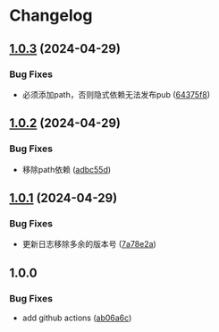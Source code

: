 # Changelog

## [1.0.3](https://github.com/luoyi58624/luoyi_dart_base/compare/v1.0.2...v1.0.3) (2024-04-29)


### Bug Fixes

* 必须添加path，否则隐式依赖无法发布pub ([64375f8](https://github.com/luoyi58624/luoyi_dart_base/commit/64375f8a7be1a25bafbce9e78ab179c5756b6059))

## [1.0.2](https://github.com/luoyi58624/luoyi_dart_base/compare/v1.0.1...v1.0.2) (2024-04-29)


### Bug Fixes

* 移除path依赖 ([adbc55d](https://github.com/luoyi58624/luoyi_dart_base/commit/adbc55df0e0a44c39a6d3a7f5a9cd4b4f18c5af8))

## [1.0.1](https://github.com/luoyi58624/luoyi_dart_base/compare/v1.0.0...v1.0.1) (2024-04-29)


### Bug Fixes

* 更新日志移除多余的版本号 ([7a78e2a](https://github.com/luoyi58624/luoyi_dart_base/commit/7a78e2aa394806e34446e63d25d71527f81a2e7a))

## 1.0.0


### Bug Fixes

* add github actions ([ab06a6c](https://github.com/luoyi58624/luoyi_dart_base/commit/ab06a6c9d24062da444f19478d8e249c20b0e3f9))

